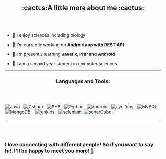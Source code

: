 <h2 align="center">:cactus:A little more about me :cactus:</h2>
<br><br>

- :leaves: I enjoy sciences including biology

- 💜 I’m currently working on **Android app with REST API**

- 👾 I’m presently learning **JavaFx, PHP and Android**

- 🌴 I am a second year student in computer sciences        

<hr>
<h3 align="center">Languages and Tools:</h3>
<br><br>

![Java](https://img.shields.io/badge/-Java-333333?style=flat&logo=Java) &nbsp;
 ![Csharp](https://img.shields.io/badge/-Cshp-333333?style=flat&logo=C%2B%2B) &nbsp;
 ![PHP](https://img.shields.io/badge/-Php-333333?style=flat&logo=php) &nbsp;
  ![Python](https://img.shields.io/badge/-Python-333333?style=flat&logo=Python) &nbsp;
  ![android](https://img.shields.io/badge/-Android-333333?style=flat&logo=android) &nbsp;
  ![symfony](https://img.shields.io/badge/-symfony-333333?style=flat&logo=symfony) &nbsp;
 ![MySQL](https://img.shields.io/badge/-MySQL-333333?style=flat&logo=mysql) &nbsp;![MongoDB](https://img.shields.io/badge/-MongoDB-333333?style=flat&logo=mongodb) &nbsp;&nbsp;
 ![jenkins](https://img.shields.io/badge/-jenkins-333333?style=flat&logo=jenkins) &nbsp; ![selenium](https://img.shields.io/badge/-selenium-333333?style=flat&logo=selenium) &nbsp;![sonarQube](https://img.shields.io/badge/-sonarQube-333333?style=flat&logo=sonarQube)

<hr><br><br>


<h3>I love connecting with different people! So if you want to say hi!, I'll be happy to meet you more! 🌾</h3>          

